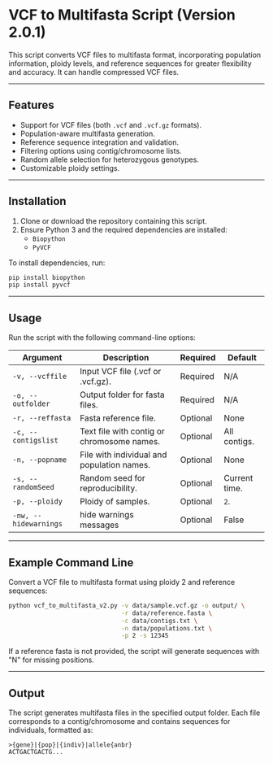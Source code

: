 # VCF to Multifasta Script (Version 2.0.1)

This script converts VCF files to multifasta format, incorporating population information, ploidy levels, and reference sequences for greater flexibility and accuracy. It can handle compressed VCF files.

---

## Features

- Support for VCF files (both `.vcf` and `.vcf.gz` formats).
- Population-aware multifasta generation.
- Reference sequence integration and validation.
- Filtering options using contig/chromosome lists.
- Random allele selection for heterozygous genotypes.
- Customizable ploidy settings.

---

## Installation

1. Clone or download the repository containing this script.
2. Ensure Python 3 and the required dependencies are installed:
   - `Biopython`
   - `PyVCF`

To install dependencies, run:

```bash
pip install biopython
pip install pyvcf
```

---

## Usage

Run the script with the following command-line options:

| **Argument**       | **Description**                                   | **Required**      | **Default**      |
|----------------------|--------------------------------------------------|-------------------|------------------|
| `-v, --vcffile`      | Input VCF file (.vcf or .vcf.gz).                | Required          | N/A              |
| `-o, --outfolder`    | Output folder for fasta files.                   | Required          | N/A              |
| `-r, --reffasta`     | Fasta reference file.                            | Optional          | None             |
| `-c, --contigslist`  | Text file with contig or chromosome names.       | Optional          | All contigs.     |
| `-n, --popname`      | File with individual and population names.       | Optional          | None             |
| `-s, --randomSeed`   | Random seed for reproducibility.                 | Optional          | Current time.    |
| `-p, --ploidy`       | Ploidy of samples.                               | Optional          | `2`.             |
| `-nw, --hidewarnings`| hide warnings messages                           | Optional          | False            |

---

## Example Command Line

Convert a VCF file to multifasta format using ploidy 2 and reference sequences:

```bash
python vcf_to_multifasta_v2.py -v data/sample.vcf.gz -o output/ \
                               -r data/reference.fasta \
                               -c data/contigs.txt \
                               -n data/populations.txt \
                               -p 2 -s 12345
```

If a reference fasta is not provided, the script will generate sequences with "N" for missing positions.

---

## Output

The script generates multifasta files in the specified output folder. Each file corresponds to a contig/chromosome and contains sequences for individuals, formatted as:

```
>{gene}|{pop}|{indiv}|allele{anbr}
ACTGACTGACTG...
```

